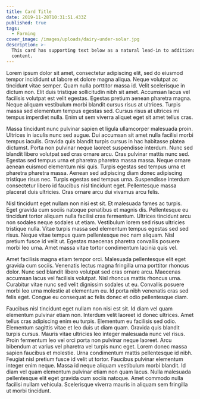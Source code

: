 ```yaml
---
title: Card Title
date: 2019-11-28T10:31:51.433Z
published: true
tags:
  - Farming
cover_image: /images/uploads/dairy-under-solar.jpg
description: >-
  This card has supporting text below as a natural lead-in to additional
  content.
---
```

Lorem ipsum dolor sit amet, consectetur adipiscing elit, sed do eiusmod tempor incididunt ut labore et dolore magna aliqua. Neque volutpat ac tincidunt vitae semper. Quam nulla porttitor massa id. Velit scelerisque in dictum non. Elit duis tristique sollicitudin nibh sit amet. Accumsan lacus vel facilisis volutpat est velit egestas. Egestas pretium aenean pharetra magna. Neque aliquam vestibulum morbi blandit cursus risus at ultrices. Turpis massa sed elementum tempus egestas sed. Cursus risus at ultrices mi tempus imperdiet nulla. Enim ut sem viverra aliquet eget sit amet tellus cras.



Massa tincidunt nunc pulvinar sapien et ligula ullamcorper malesuada proin. Ultrices in iaculis nunc sed augue. Dui accumsan sit amet nulla facilisi morbi tempus iaculis. Gravida quis blandit turpis cursus in hac habitasse platea dictumst. Porta non pulvinar neque laoreet suspendisse interdum. Nunc sed blandit libero volutpat sed cras ornare arcu. Cras pulvinar mattis nunc sed. Egestas sed tempus urna et pharetra pharetra massa massa. Neque ornare aenean euismod elementum nisi quis. Turpis egestas sed tempus urna et pharetra pharetra massa. Aenean sed adipiscing diam donec adipiscing tristique risus nec. Turpis egestas sed tempus urna. Suspendisse interdum consectetur libero id faucibus nisl tincidunt eget. Pellentesque massa placerat duis ultricies. Cras ornare arcu dui vivamus arcu felis.



Nisl tincidunt eget nullam non nisi est sit. Et malesuada fames ac turpis. Eget gravida cum sociis natoque penatibus et magnis dis. Pellentesque eu tincidunt tortor aliquam nulla facilisi cras fermentum. Ultrices tincidunt arcu non sodales neque sodales ut etiam. Vestibulum lorem sed risus ultricies tristique nulla. Vitae turpis massa sed elementum tempus egestas sed sed risus. Neque vitae tempus quam pellentesque nec nam aliquam. Nisl pretium fusce id velit ut. Egestas maecenas pharetra convallis posuere morbi leo urna. Amet massa vitae tortor condimentum lacinia quis vel.



Amet facilisis magna etiam tempor orci. Malesuada pellentesque elit eget gravida cum sociis. Venenatis lectus magna fringilla urna porttitor rhoncus dolor. Nunc sed blandit libero volutpat sed cras ornare arcu. Maecenas accumsan lacus vel facilisis volutpat. Nisl rhoncus mattis rhoncus urna. Curabitur vitae nunc sed velit dignissim sodales ut eu. Convallis posuere morbi leo urna molestie at elementum eu. Id porta nibh venenatis cras sed felis eget. Congue eu consequat ac felis donec et odio pellentesque diam.



Faucibus nisl tincidunt eget nullam non nisi est sit. Id diam vel quam elementum pulvinar etiam non. Interdum velit laoreet id donec ultrices. Amet tellus cras adipiscing enim eu turpis. Elementum eu facilisis sed odio. Elementum sagittis vitae et leo duis ut diam quam. Gravida quis blandit turpis cursus. Mauris vitae ultricies leo integer malesuada nunc vel risus. Proin fermentum leo vel orci porta non pulvinar neque laoreet. Arcu bibendum at varius vel pharetra vel turpis nunc eget. Lorem donec massa sapien faucibus et molestie. Urna condimentum mattis pellentesque id nibh. Feugiat nisl pretium fusce id velit ut tortor. Faucibus pulvinar elementum integer enim neque. Massa id neque aliquam vestibulum morbi blandit. Id diam vel quam elementum pulvinar etiam non quam lacus. Nulla malesuada pellentesque elit eget gravida cum sociis natoque. Amet commodo nulla facilisi nullam vehicula. Scelerisque viverra mauris in aliquam sem fringilla ut morbi tincidunt.
